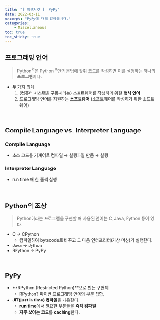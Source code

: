 ```yaml
---
title: "[ 이것저것 ]  PyPy"
date: 2022-02-11
excerpt: "PyPy에 대해 알아봅시다."
categories: 
    - Miscellaneous
toc: true
toc_sticky: true
---
```



## 프로그래밍 언어

> Python $^{b}$은 Python $^{a}$만의 문법에 맞춰 코드를 작성하면 이를 실행하는 하나의 **프로그램**이다.


- 두 가지 의미
    1. (컴퓨터 시스템을 구동시키는) 소프트웨어를 작성하기 위한 **형식 언어**
    2. 프로그래밍 언어를 지원하는 **소프트웨어** (소프트웨어를 작성하기 위한 소프트웨어)

<br/>

## Compile Language vs. Interpreter Language

### Compile Language

- 소스 코드를 기계어로 컴파일 → 실행파일 만듬 → 실행

### Interpreter Language
    
- run time 때 한 줄씩 실행

<br/>

## Python의 조상

> Python이라는 프로그램을 구현할 때 사용된 언어는 C, Java, Python 등이 있다.

- C → CPython
    - 컴파일하여 bytecode로 바꾸고 그 다음 인터프리터(가상 머신)가 실행한다.
- Java → Jython
- RPython → PyPy

<br/>

## PyPy

- **RPython (Restricted Python)**으로 만든 구현체
    - RPython? 파이썬 프로그래밍 언어의 부분 집합.
- **JIT(just in time) 컴파일**을 사용한다.
    - **run time**에서 필요한 부분들을 **즉석 컴파일**
    - **자주 쓰이는 코드**를 **caching**한다.